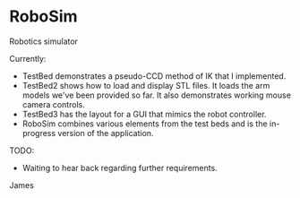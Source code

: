 # RoboSim
Robotics simulator

Currently:

- TestBed demonstrates a pseudo-CCD method of IK that I implemented.
- TestBed2 shows how to load and display STL files. It loads the arm models we've been provided so far. It also demonstrates working mouse camera controls.
- TestBed3 has the layout for a GUI that mimics the robot controller.
- RoboSim combines various elements from the test beds and is the in-progress version of the application.

TODO:

- Waiting to hear back regarding further requirements.

James
